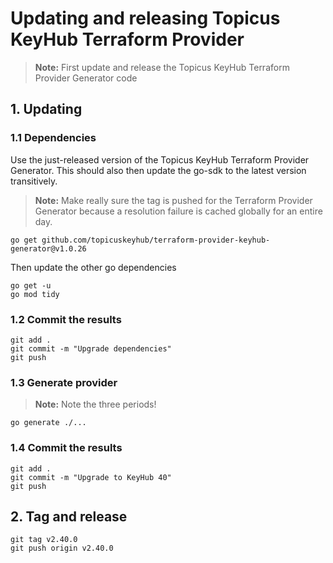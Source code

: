 # Updating and releasing Topicus KeyHub Terraform Provider 

> **Note:** First update and release the Topicus KeyHub Terraform Provider Generator code

## 1. Updating

### 1.1 Dependencies

Use the just-released version of the Topicus KeyHub Terraform Provider Generator.
This should also then update the go-sdk to the latest version transitively.

> **Note:** Make really sure the tag is pushed for the Terraform Provider Generator because a resolution failure is cached globally for an entire day.

```Shell
go get github.com/topicuskeyhub/terraform-provider-keyhub-generator@v1.0.26
```

Then update the other go dependencies

```Shell
go get -u
go mod tidy
```

### 1.2 Commit the results

```Shell
git add .
git commit -m "Upgrade dependencies"
git push
```

### 1.3 Generate provider

> **Note:** Note the three periods!

```Shell
go generate ./...
```

### 1.4 Commit the results

```Shell
git add .
git commit -m "Upgrade to KeyHub 40"
git push
```

## 2. Tag and release

```Shell
git tag v2.40.0
git push origin v2.40.0
```
